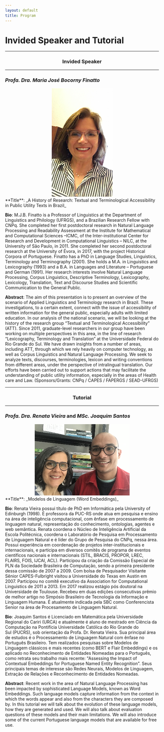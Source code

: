 ```yaml
---
layout: default
title: Program
---
```


# Invided Speaker and Tutorial
___
### <center>Invided Speaker<center>
___
### _Profa. Dra. Maria José Bocorny Finatto_

<center>
<img src="finatto.png" alt="Maria José Bocorny Finatto - Personal Colection" style="width: 200px; height: 355px;"/>
</center>
**Title**: _A History of Research: Textual and Terminological Accessibility in Public Utility Texts in Brazil_

**Bio**: M.J.B. Finatto is a Professor of Linguistics at the Department of Linguistics and Philology (UFRGS), and a Brazilian Research Fellow with CNPq. She completed her first postdoctoral research in Natural Language Processing and Readability Assessment at the Institute for Mathematical and Computational Sciences –ICMC, of the Inter-institutional Center for Research and Development in Computational Linguistics – NILC, at the University of São Paulo, in 2011. She completed her second postdoctoral research at the University of Évora, in 2017, with the project Historical Corpora of Portuguese. Finatto has a PhD in Language Studies, Linguistics, Terminology and Terminography (2001). She holds a M.A. in Linguistics and Lexicography (1993) and a B.A. in Languages and Literature – Portuguese and German (1991). Her research interests involve Natural Language Processing, Corpus Linguistics, Descriptive Terminology, Lexicography, Lexicology, Translation, Text and Discourse Studies and Scientific Communication to the General Public.

**Abstract**: The aim of this presentation is to present an overview of the scenario of Applied Linguistics and Terminology research in Brazil. These investigations, to a certain extent, connect with the issue of accessibility of written information for the general public, especially adults with limited education. In our analysis of the national scenario, we will be looking at the history of the research group “Textual and Terminological Accessibility” (ATT). Since 2011, graduate-level researchers in our group have been working on multiple perspectives in this area, in the line of research “Lexicography, Terminology and Translation” at the Universidade Federal do Rio Grande do Sul. We have drawn insights from a number of areas, including ATT, through which we rely heavily on computer technology, as well as Corpus Linguistics and Natural Language Processing. We seek to analyze texts, discourses, terminologies, lexicon and writing conventions from different areas, under the perspective of intralingual translation. Our efforts have been carried out to support actions that may facilitate the understanding of public utility information, especially in the areas of Health care and Law. (Sponsors/Grants: CNPq / CAPES / FAPERGS / SEAD-UFRGS)

___
### <center>Tutorial<center>
___


### _Profa. Dra. Renata Vieira_ and _MSc. Joaquim Santos_ 

<center>
<img src="renata_joaquim.png" alt="Renata Vieira e Joaquim Santos_" style="width: 311px; height: 233px;"/>
</center>
**Title**: _Modelos de Linguagem (Word Embeddings)_

**Bio**: Renata Vieira possui título de PhD em Informática pela University of Edinburgh (1998). É professora da PUC-RS onde atua em pesquisa e ensino na área de inteligência computacional, com ênfase em processamento de linguagem natural, representação do conhecimento, ontologias, agentes e web semântica. Renata coordena o Núcleo de Inteligência Artificial da Escola Politécnica, coordena o Laboratório de Pesquisa em Processamento de Linguagem Natural e é líder do Grupo de Pesquisa do CNPq, nessa área. Possui experiência em coordenação de projetos inter-institucionais e internacionais, e participa em diversos comitês de programa de eventos científicos nacionais e internacionais (STIL, BRACIS, PROPOR, LREC, FLAIRS, FOIS, IJCAI, ACL). Participou da criação da Comissão Especial de PLN da Sociedade Brasileira de Computação, sendo a primeira presidente dessa comissão de 2007 a 2009. Com bolsa de Pesquisador Visitante Sênior CAPES-Fulbright visitou a Universidade do Texas em Austin em 2007. Participou no comitê executivo da Association for Computational Linguistics de 2011 a 2013. Em 2017 realizou estágio pós doutoral na Universidade de Toulouse. Recebeu em duas edições consecutivas prêmio de melhor artigo no Simpósio Brasileiro de Tecnologia da Informação e Linguagem Humana. É atualmente indicada pela SBC como Conferencista Senior na área de Procesamento de Linguagem Natural.

**Bio**: Joaquim Santos é Licenciado em Matemática pela Universidade Regional do Cariri (URCA) e atualmente é aluno de mestrado em Ciência da Computação na Pontifícia Universidade Católica do Rio Grande do Sul (PUCRS), sob orientação da Profa. Dr. Renata Vieira. Sua principal área de estudos é o Processamento de Linguagem Natural com ênfase no Português Brasileiro. Tem realizados pesquisas sobre Modelos de Linguagem clássicos e mais recentes (como BERT e Flair Embeddings) e os aplicado no Reconhecimento de Entidades Nomeadas para o Português, como retrata seu trabalho mais recente: "Assessing the Impact of Contextual Embeddings for Portuguese Named Entity Recognition". Seus principais temas de interesse são Redes Neurais, Modelos de Linguagem, Extração de Relações e Reconhecimento de Entidades Nomeadas.

**Abstract**: Recent work in the area of Natural Language Processing has been impacted by sophisticated Language Models, known as Word Embeddings. Such language models capture information from the context in which the words appear and also from the characters they are composed by. In this tutorial we will talk about the evolution of these language models, how they are generated and used. We will also talk about evaluation questions of these models and their main limitations. We will also introduce some of the current Portuguese language models that are available for free use.